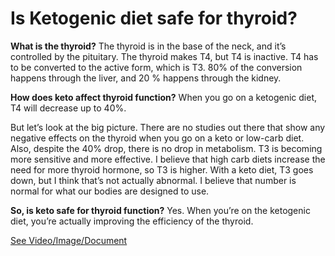 # Is Ketogenic diet safe for thyroid?

**What is the thyroid?** The thyroid is in the base of the neck, and it’s controlled by the pituitary. The thyroid makes T4, but T4 is inactive. T4 has to be converted to the active form, which is T3. 80% of the conversion happens through the liver, and 20 % happens through the kidney.

**How does keto affect thyroid function?** When you go on a ketogenic diet, T4 will decrease up to 40%.

But let’s look at the big picture. There are no studies out there that show any negative effects on the thyroid when you go on a keto or low-carb diet. Also, despite the 40% drop, there is no drop in metabolism. T3 is becoming more sensitive and more effective.  I believe that high carb diets increase the need for more thyroid hormone, so T3 is higher. With a keto diet, T3 goes down, but I think that’s not actually abnormal. I believe that number is normal for what our bodies are designed to use. 

**So, is keto safe for thyroid function?** Yes. When you’re on the ketogenic diet, you’re actually improving the efficiency of the thyroid. 

 [See Video/Image/Document](https://hls-player.drberg.com/asset?path=migrated-assets/is-keto-low-carb-really-safe-for-the-thyroid)